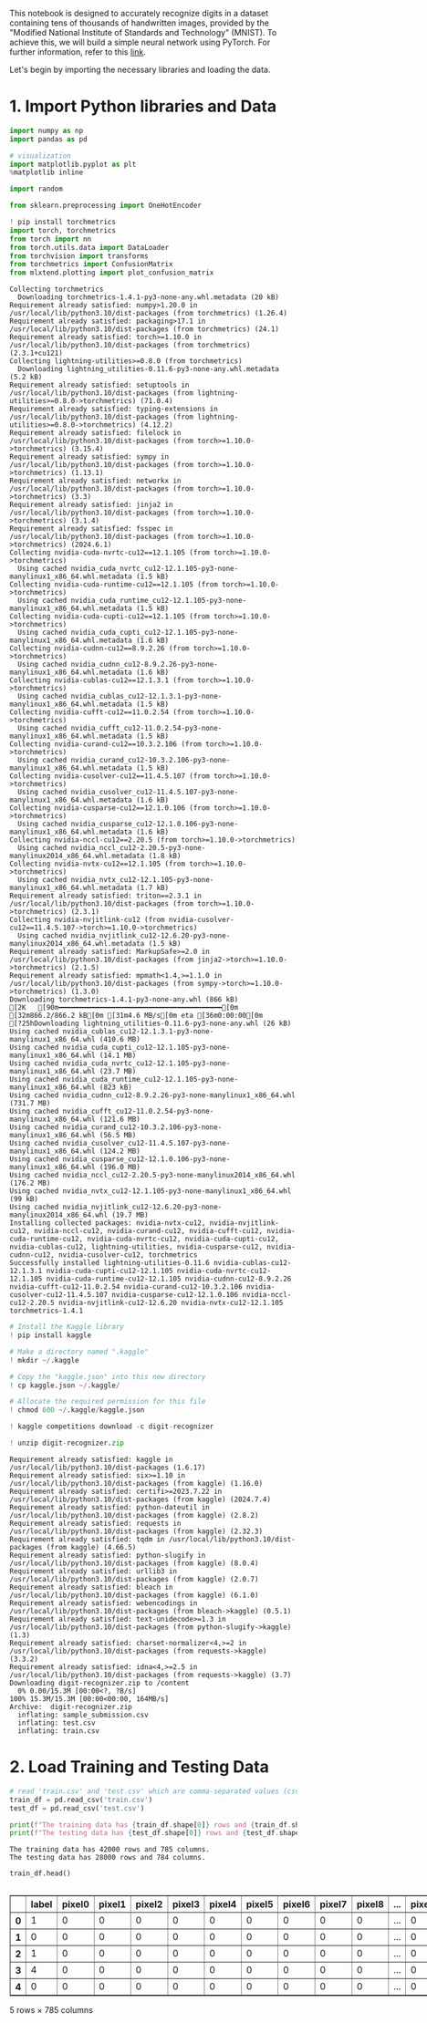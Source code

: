 This notebook is designed to accurately recognize digits in a dataset containing tens of thousands of handwritten images, provided by the "Modified National Institute of Standards and Technology" (MNIST). To achieve this, we will build a simple neural network using PyTorch. For further information, refer to this [link](https://www.kaggle.com/competitions/digit-recognizer/overview).

Let's begin by importing the necessary libraries and loading the data.

# 1. Import Python libraries and Data


```python
import numpy as np
import pandas as pd

# visualization
import matplotlib.pyplot as plt
%matplotlib inline

import random

from sklearn.preprocessing import OneHotEncoder

! pip install torchmetrics
import torch, torchmetrics
from torch import nn
from torch.utils.data import DataLoader
from torchvision import transforms
from torchmetrics import ConfusionMatrix
from mlxtend.plotting import plot_confusion_matrix
```

    Collecting torchmetrics
      Downloading torchmetrics-1.4.1-py3-none-any.whl.metadata (20 kB)
    Requirement already satisfied: numpy>1.20.0 in /usr/local/lib/python3.10/dist-packages (from torchmetrics) (1.26.4)
    Requirement already satisfied: packaging>17.1 in /usr/local/lib/python3.10/dist-packages (from torchmetrics) (24.1)
    Requirement already satisfied: torch>=1.10.0 in /usr/local/lib/python3.10/dist-packages (from torchmetrics) (2.3.1+cu121)
    Collecting lightning-utilities>=0.8.0 (from torchmetrics)
      Downloading lightning_utilities-0.11.6-py3-none-any.whl.metadata (5.2 kB)
    Requirement already satisfied: setuptools in /usr/local/lib/python3.10/dist-packages (from lightning-utilities>=0.8.0->torchmetrics) (71.0.4)
    Requirement already satisfied: typing-extensions in /usr/local/lib/python3.10/dist-packages (from lightning-utilities>=0.8.0->torchmetrics) (4.12.2)
    Requirement already satisfied: filelock in /usr/local/lib/python3.10/dist-packages (from torch>=1.10.0->torchmetrics) (3.15.4)
    Requirement already satisfied: sympy in /usr/local/lib/python3.10/dist-packages (from torch>=1.10.0->torchmetrics) (1.13.1)
    Requirement already satisfied: networkx in /usr/local/lib/python3.10/dist-packages (from torch>=1.10.0->torchmetrics) (3.3)
    Requirement already satisfied: jinja2 in /usr/local/lib/python3.10/dist-packages (from torch>=1.10.0->torchmetrics) (3.1.4)
    Requirement already satisfied: fsspec in /usr/local/lib/python3.10/dist-packages (from torch>=1.10.0->torchmetrics) (2024.6.1)
    Collecting nvidia-cuda-nvrtc-cu12==12.1.105 (from torch>=1.10.0->torchmetrics)
      Using cached nvidia_cuda_nvrtc_cu12-12.1.105-py3-none-manylinux1_x86_64.whl.metadata (1.5 kB)
    Collecting nvidia-cuda-runtime-cu12==12.1.105 (from torch>=1.10.0->torchmetrics)
      Using cached nvidia_cuda_runtime_cu12-12.1.105-py3-none-manylinux1_x86_64.whl.metadata (1.5 kB)
    Collecting nvidia-cuda-cupti-cu12==12.1.105 (from torch>=1.10.0->torchmetrics)
      Using cached nvidia_cuda_cupti_cu12-12.1.105-py3-none-manylinux1_x86_64.whl.metadata (1.6 kB)
    Collecting nvidia-cudnn-cu12==8.9.2.26 (from torch>=1.10.0->torchmetrics)
      Using cached nvidia_cudnn_cu12-8.9.2.26-py3-none-manylinux1_x86_64.whl.metadata (1.6 kB)
    Collecting nvidia-cublas-cu12==12.1.3.1 (from torch>=1.10.0->torchmetrics)
      Using cached nvidia_cublas_cu12-12.1.3.1-py3-none-manylinux1_x86_64.whl.metadata (1.5 kB)
    Collecting nvidia-cufft-cu12==11.0.2.54 (from torch>=1.10.0->torchmetrics)
      Using cached nvidia_cufft_cu12-11.0.2.54-py3-none-manylinux1_x86_64.whl.metadata (1.5 kB)
    Collecting nvidia-curand-cu12==10.3.2.106 (from torch>=1.10.0->torchmetrics)
      Using cached nvidia_curand_cu12-10.3.2.106-py3-none-manylinux1_x86_64.whl.metadata (1.5 kB)
    Collecting nvidia-cusolver-cu12==11.4.5.107 (from torch>=1.10.0->torchmetrics)
      Using cached nvidia_cusolver_cu12-11.4.5.107-py3-none-manylinux1_x86_64.whl.metadata (1.6 kB)
    Collecting nvidia-cusparse-cu12==12.1.0.106 (from torch>=1.10.0->torchmetrics)
      Using cached nvidia_cusparse_cu12-12.1.0.106-py3-none-manylinux1_x86_64.whl.metadata (1.6 kB)
    Collecting nvidia-nccl-cu12==2.20.5 (from torch>=1.10.0->torchmetrics)
      Using cached nvidia_nccl_cu12-2.20.5-py3-none-manylinux2014_x86_64.whl.metadata (1.8 kB)
    Collecting nvidia-nvtx-cu12==12.1.105 (from torch>=1.10.0->torchmetrics)
      Using cached nvidia_nvtx_cu12-12.1.105-py3-none-manylinux1_x86_64.whl.metadata (1.7 kB)
    Requirement already satisfied: triton==2.3.1 in /usr/local/lib/python3.10/dist-packages (from torch>=1.10.0->torchmetrics) (2.3.1)
    Collecting nvidia-nvjitlink-cu12 (from nvidia-cusolver-cu12==11.4.5.107->torch>=1.10.0->torchmetrics)
      Using cached nvidia_nvjitlink_cu12-12.6.20-py3-none-manylinux2014_x86_64.whl.metadata (1.5 kB)
    Requirement already satisfied: MarkupSafe>=2.0 in /usr/local/lib/python3.10/dist-packages (from jinja2->torch>=1.10.0->torchmetrics) (2.1.5)
    Requirement already satisfied: mpmath<1.4,>=1.1.0 in /usr/local/lib/python3.10/dist-packages (from sympy->torch>=1.10.0->torchmetrics) (1.3.0)
    Downloading torchmetrics-1.4.1-py3-none-any.whl (866 kB)
    [2K   [90m━━━━━━━━━━━━━━━━━━━━━━━━━━━━━━━━━━━━━━━━[0m [32m866.2/866.2 kB[0m [31m4.6 MB/s[0m eta [36m0:00:00[0m
    [?25hDownloading lightning_utilities-0.11.6-py3-none-any.whl (26 kB)
    Using cached nvidia_cublas_cu12-12.1.3.1-py3-none-manylinux1_x86_64.whl (410.6 MB)
    Using cached nvidia_cuda_cupti_cu12-12.1.105-py3-none-manylinux1_x86_64.whl (14.1 MB)
    Using cached nvidia_cuda_nvrtc_cu12-12.1.105-py3-none-manylinux1_x86_64.whl (23.7 MB)
    Using cached nvidia_cuda_runtime_cu12-12.1.105-py3-none-manylinux1_x86_64.whl (823 kB)
    Using cached nvidia_cudnn_cu12-8.9.2.26-py3-none-manylinux1_x86_64.whl (731.7 MB)
    Using cached nvidia_cufft_cu12-11.0.2.54-py3-none-manylinux1_x86_64.whl (121.6 MB)
    Using cached nvidia_curand_cu12-10.3.2.106-py3-none-manylinux1_x86_64.whl (56.5 MB)
    Using cached nvidia_cusolver_cu12-11.4.5.107-py3-none-manylinux1_x86_64.whl (124.2 MB)
    Using cached nvidia_cusparse_cu12-12.1.0.106-py3-none-manylinux1_x86_64.whl (196.0 MB)
    Using cached nvidia_nccl_cu12-2.20.5-py3-none-manylinux2014_x86_64.whl (176.2 MB)
    Using cached nvidia_nvtx_cu12-12.1.105-py3-none-manylinux1_x86_64.whl (99 kB)
    Using cached nvidia_nvjitlink_cu12-12.6.20-py3-none-manylinux2014_x86_64.whl (19.7 MB)
    Installing collected packages: nvidia-nvtx-cu12, nvidia-nvjitlink-cu12, nvidia-nccl-cu12, nvidia-curand-cu12, nvidia-cufft-cu12, nvidia-cuda-runtime-cu12, nvidia-cuda-nvrtc-cu12, nvidia-cuda-cupti-cu12, nvidia-cublas-cu12, lightning-utilities, nvidia-cusparse-cu12, nvidia-cudnn-cu12, nvidia-cusolver-cu12, torchmetrics
    Successfully installed lightning-utilities-0.11.6 nvidia-cublas-cu12-12.1.3.1 nvidia-cuda-cupti-cu12-12.1.105 nvidia-cuda-nvrtc-cu12-12.1.105 nvidia-cuda-runtime-cu12-12.1.105 nvidia-cudnn-cu12-8.9.2.26 nvidia-cufft-cu12-11.0.2.54 nvidia-curand-cu12-10.3.2.106 nvidia-cusolver-cu12-11.4.5.107 nvidia-cusparse-cu12-12.1.0.106 nvidia-nccl-cu12-2.20.5 nvidia-nvjitlink-cu12-12.6.20 nvidia-nvtx-cu12-12.1.105 torchmetrics-1.4.1
    


```python
# Install the Kaggle library
! pip install kaggle

# Make a directory named ".kaggle"
! mkdir ~/.kaggle

# Copy the "kaggle.json" into this new directory
! cp kaggle.json ~/.kaggle/

# Allocate the required permission for this file
! chmod 600 ~/.kaggle/kaggle.json

! kaggle competitions download -c digit-recognizer

! unzip digit-recognizer.zip
```

    Requirement already satisfied: kaggle in /usr/local/lib/python3.10/dist-packages (1.6.17)
    Requirement already satisfied: six>=1.10 in /usr/local/lib/python3.10/dist-packages (from kaggle) (1.16.0)
    Requirement already satisfied: certifi>=2023.7.22 in /usr/local/lib/python3.10/dist-packages (from kaggle) (2024.7.4)
    Requirement already satisfied: python-dateutil in /usr/local/lib/python3.10/dist-packages (from kaggle) (2.8.2)
    Requirement already satisfied: requests in /usr/local/lib/python3.10/dist-packages (from kaggle) (2.32.3)
    Requirement already satisfied: tqdm in /usr/local/lib/python3.10/dist-packages (from kaggle) (4.66.5)
    Requirement already satisfied: python-slugify in /usr/local/lib/python3.10/dist-packages (from kaggle) (8.0.4)
    Requirement already satisfied: urllib3 in /usr/local/lib/python3.10/dist-packages (from kaggle) (2.0.7)
    Requirement already satisfied: bleach in /usr/local/lib/python3.10/dist-packages (from kaggle) (6.1.0)
    Requirement already satisfied: webencodings in /usr/local/lib/python3.10/dist-packages (from bleach->kaggle) (0.5.1)
    Requirement already satisfied: text-unidecode>=1.3 in /usr/local/lib/python3.10/dist-packages (from python-slugify->kaggle) (1.3)
    Requirement already satisfied: charset-normalizer<4,>=2 in /usr/local/lib/python3.10/dist-packages (from requests->kaggle) (3.3.2)
    Requirement already satisfied: idna<4,>=2.5 in /usr/local/lib/python3.10/dist-packages (from requests->kaggle) (3.7)
    Downloading digit-recognizer.zip to /content
      0% 0.00/15.3M [00:00<?, ?B/s]
    100% 15.3M/15.3M [00:00<00:00, 164MB/s]
    Archive:  digit-recognizer.zip
      inflating: sample_submission.csv   
      inflating: test.csv                
      inflating: train.csv               
    

# 2. Load Training and Testing Data


```python
# read 'train.csv' and 'test.csv' which are comma-separated values (csv) file into DataFrame.
train_df = pd.read_csv('train.csv')
test_df = pd.read_csv('test.csv')

print(f"The training data has {train_df.shape[0]} rows and {train_df.shape[1]} columns.")
print(f"The testing data has {test_df.shape[0]} rows and {test_df.shape[1]} columns.")
```

    The training data has 42000 rows and 785 columns.
    The testing data has 28000 rows and 784 columns.
    


```python
train_df.head()
```





  <div id="df-31f331f3-dbdb-42ea-b672-eddeb8336390" class="colab-df-container">
    <div>
<style scoped>
    .dataframe tbody tr th:only-of-type {
        vertical-align: middle;
    }

    .dataframe tbody tr th {
        vertical-align: top;
    }

    .dataframe thead th {
        text-align: right;
    }
</style>
<table border="1" class="dataframe">
  <thead>
    <tr style="text-align: right;">
      <th></th>
      <th>label</th>
      <th>pixel0</th>
      <th>pixel1</th>
      <th>pixel2</th>
      <th>pixel3</th>
      <th>pixel4</th>
      <th>pixel5</th>
      <th>pixel6</th>
      <th>pixel7</th>
      <th>pixel8</th>
      <th>...</th>
      <th>pixel774</th>
      <th>pixel775</th>
      <th>pixel776</th>
      <th>pixel777</th>
      <th>pixel778</th>
      <th>pixel779</th>
      <th>pixel780</th>
      <th>pixel781</th>
      <th>pixel782</th>
      <th>pixel783</th>
    </tr>
  </thead>
  <tbody>
    <tr>
      <th>0</th>
      <td>1</td>
      <td>0</td>
      <td>0</td>
      <td>0</td>
      <td>0</td>
      <td>0</td>
      <td>0</td>
      <td>0</td>
      <td>0</td>
      <td>0</td>
      <td>...</td>
      <td>0</td>
      <td>0</td>
      <td>0</td>
      <td>0</td>
      <td>0</td>
      <td>0</td>
      <td>0</td>
      <td>0</td>
      <td>0</td>
      <td>0</td>
    </tr>
    <tr>
      <th>1</th>
      <td>0</td>
      <td>0</td>
      <td>0</td>
      <td>0</td>
      <td>0</td>
      <td>0</td>
      <td>0</td>
      <td>0</td>
      <td>0</td>
      <td>0</td>
      <td>...</td>
      <td>0</td>
      <td>0</td>
      <td>0</td>
      <td>0</td>
      <td>0</td>
      <td>0</td>
      <td>0</td>
      <td>0</td>
      <td>0</td>
      <td>0</td>
    </tr>
    <tr>
      <th>2</th>
      <td>1</td>
      <td>0</td>
      <td>0</td>
      <td>0</td>
      <td>0</td>
      <td>0</td>
      <td>0</td>
      <td>0</td>
      <td>0</td>
      <td>0</td>
      <td>...</td>
      <td>0</td>
      <td>0</td>
      <td>0</td>
      <td>0</td>
      <td>0</td>
      <td>0</td>
      <td>0</td>
      <td>0</td>
      <td>0</td>
      <td>0</td>
    </tr>
    <tr>
      <th>3</th>
      <td>4</td>
      <td>0</td>
      <td>0</td>
      <td>0</td>
      <td>0</td>
      <td>0</td>
      <td>0</td>
      <td>0</td>
      <td>0</td>
      <td>0</td>
      <td>...</td>
      <td>0</td>
      <td>0</td>
      <td>0</td>
      <td>0</td>
      <td>0</td>
      <td>0</td>
      <td>0</td>
      <td>0</td>
      <td>0</td>
      <td>0</td>
    </tr>
    <tr>
      <th>4</th>
      <td>0</td>
      <td>0</td>
      <td>0</td>
      <td>0</td>
      <td>0</td>
      <td>0</td>
      <td>0</td>
      <td>0</td>
      <td>0</td>
      <td>0</td>
      <td>...</td>
      <td>0</td>
      <td>0</td>
      <td>0</td>
      <td>0</td>
      <td>0</td>
      <td>0</td>
      <td>0</td>
      <td>0</td>
      <td>0</td>
      <td>0</td>
    </tr>
  </tbody>
</table>
<p>5 rows × 785 columns</p>
</div>
    <div class="colab-df-buttons">

  <div class="colab-df-container">
    <button class="colab-df-convert" onclick="convertToInteractive('df-31f331f3-dbdb-42ea-b672-eddeb8336390')"
            title="Convert this dataframe to an interactive table."
            style="display:none;">

  <svg xmlns="http://www.w3.org/2000/svg" height="24px" viewBox="0 -960 960 960">
    <path d="M120-120v-720h720v720H120Zm60-500h600v-160H180v160Zm220 220h160v-160H400v160Zm0 220h160v-160H400v160ZM180-400h160v-160H180v160Zm440 0h160v-160H620v160ZM180-180h160v-160H180v160Zm440 0h160v-160H620v160Z"/>
  </svg>
    </button>

  <style>
    .colab-df-container {
      display:flex;
      gap: 12px;
    }

    .colab-df-convert {
      background-color: #E8F0FE;
      border: none;
      border-radius: 50%;
      cursor: pointer;
      display: none;
      fill: #1967D2;
      height: 32px;
      padding: 0 0 0 0;
      width: 32px;
    }

    .colab-df-convert:hover {
      background-color: #E2EBFA;
      box-shadow: 0px 1px 2px rgba(60, 64, 67, 0.3), 0px 1px 3px 1px rgba(60, 64, 67, 0.15);
      fill: #174EA6;
    }

    .colab-df-buttons div {
      margin-bottom: 4px;
    }

    [theme=dark] .colab-df-convert {
      background-color: #3B4455;
      fill: #D2E3FC;
    }

    [theme=dark] .colab-df-convert:hover {
      background-color: #434B5C;
      box-shadow: 0px 1px 3px 1px rgba(0, 0, 0, 0.15);
      filter: drop-shadow(0px 1px 2px rgba(0, 0, 0, 0.3));
      fill: #FFFFFF;
    }
  </style>

    <script>
      const buttonEl =
        document.querySelector('#df-31f331f3-dbdb-42ea-b672-eddeb8336390 button.colab-df-convert');
      buttonEl.style.display =
        google.colab.kernel.accessAllowed ? 'block' : 'none';

      async function convertToInteractive(key) {
        const element = document.querySelector('#df-31f331f3-dbdb-42ea-b672-eddeb8336390');
        const dataTable =
          await google.colab.kernel.invokeFunction('convertToInteractive',
                                                    [key], {});
        if (!dataTable) return;

        const docLinkHtml = 'Like what you see? Visit the ' +
          '<a target="_blank" href=https://colab.research.google.com/notebooks/data_table.ipynb>data table notebook</a>'
          + ' to learn more about interactive tables.';
        element.innerHTML = '';
        dataTable['output_type'] = 'display_data';
        await google.colab.output.renderOutput(dataTable, element);
        const docLink = document.createElement('div');
        docLink.innerHTML = docLinkHtml;
        element.appendChild(docLink);
      }
    </script>
  </div>


<div id="df-07d14d0b-f1ad-4b2a-8951-7568f96a4e5b">
  <button class="colab-df-quickchart" onclick="quickchart('df-07d14d0b-f1ad-4b2a-8951-7568f96a4e5b')"
            title="Suggest charts"
            style="display:none;">

<svg xmlns="http://www.w3.org/2000/svg" height="24px"viewBox="0 0 24 24"
     width="24px">
    <g>
        <path d="M19 3H5c-1.1 0-2 .9-2 2v14c0 1.1.9 2 2 2h14c1.1 0 2-.9 2-2V5c0-1.1-.9-2-2-2zM9 17H7v-7h2v7zm4 0h-2V7h2v10zm4 0h-2v-4h2v4z"/>
    </g>
</svg>
  </button>

<style>
  .colab-df-quickchart {
      --bg-color: #E8F0FE;
      --fill-color: #1967D2;
      --hover-bg-color: #E2EBFA;
      --hover-fill-color: #174EA6;
      --disabled-fill-color: #AAA;
      --disabled-bg-color: #DDD;
  }

  [theme=dark] .colab-df-quickchart {
      --bg-color: #3B4455;
      --fill-color: #D2E3FC;
      --hover-bg-color: #434B5C;
      --hover-fill-color: #FFFFFF;
      --disabled-bg-color: #3B4455;
      --disabled-fill-color: #666;
  }

  .colab-df-quickchart {
    background-color: var(--bg-color);
    border: none;
    border-radius: 50%;
    cursor: pointer;
    display: none;
    fill: var(--fill-color);
    height: 32px;
    padding: 0;
    width: 32px;
  }

  .colab-df-quickchart:hover {
    background-color: var(--hover-bg-color);
    box-shadow: 0 1px 2px rgba(60, 64, 67, 0.3), 0 1px 3px 1px rgba(60, 64, 67, 0.15);
    fill: var(--button-hover-fill-color);
  }

  .colab-df-quickchart-complete:disabled,
  .colab-df-quickchart-complete:disabled:hover {
    background-color: var(--disabled-bg-color);
    fill: var(--disabled-fill-color);
    box-shadow: none;
  }

  .colab-df-spinner {
    border: 2px solid var(--fill-color);
    border-color: transparent;
    border-bottom-color: var(--fill-color);
    animation:
      spin 1s steps(1) infinite;
  }

  @keyframes spin {
    0% {
      border-color: transparent;
      border-bottom-color: var(--fill-color);
      border-left-color: var(--fill-color);
    }
    20% {
      border-color: transparent;
      border-left-color: var(--fill-color);
      border-top-color: var(--fill-color);
    }
    30% {
      border-color: transparent;
      border-left-color: var(--fill-color);
      border-top-color: var(--fill-color);
      border-right-color: var(--fill-color);
    }
    40% {
      border-color: transparent;
      border-right-color: var(--fill-color);
      border-top-color: var(--fill-color);
    }
    60% {
      border-color: transparent;
      border-right-color: var(--fill-color);
    }
    80% {
      border-color: transparent;
      border-right-color: var(--fill-color);
      border-bottom-color: var(--fill-color);
    }
    90% {
      border-color: transparent;
      border-bottom-color: var(--fill-color);
    }
  }
</style>

  <script>
    async function quickchart(key) {
      const quickchartButtonEl =
        document.querySelector('#' + key + ' button');
      quickchartButtonEl.disabled = true;  // To prevent multiple clicks.
      quickchartButtonEl.classList.add('colab-df-spinner');
      try {
        const charts = await google.colab.kernel.invokeFunction(
            'suggestCharts', [key], {});
      } catch (error) {
        console.error('Error during call to suggestCharts:', error);
      }
      quickchartButtonEl.classList.remove('colab-df-spinner');
      quickchartButtonEl.classList.add('colab-df-quickchart-complete');
    }
    (() => {
      let quickchartButtonEl =
        document.querySelector('#df-07d14d0b-f1ad-4b2a-8951-7568f96a4e5b button');
      quickchartButtonEl.style.display =
        google.colab.kernel.accessAllowed ? 'block' : 'none';
    })();
  </script>
</div>

    </div>
  </div>





```python
test_df.head()
```





  <div id="df-7b4f074f-7945-458c-82c5-c0d38220d441" class="colab-df-container">
    <div>
<style scoped>
    .dataframe tbody tr th:only-of-type {
        vertical-align: middle;
    }

    .dataframe tbody tr th {
        vertical-align: top;
    }

    .dataframe thead th {
        text-align: right;
    }
</style>
<table border="1" class="dataframe">
  <thead>
    <tr style="text-align: right;">
      <th></th>
      <th>pixel0</th>
      <th>pixel1</th>
      <th>pixel2</th>
      <th>pixel3</th>
      <th>pixel4</th>
      <th>pixel5</th>
      <th>pixel6</th>
      <th>pixel7</th>
      <th>pixel8</th>
      <th>pixel9</th>
      <th>...</th>
      <th>pixel774</th>
      <th>pixel775</th>
      <th>pixel776</th>
      <th>pixel777</th>
      <th>pixel778</th>
      <th>pixel779</th>
      <th>pixel780</th>
      <th>pixel781</th>
      <th>pixel782</th>
      <th>pixel783</th>
    </tr>
  </thead>
  <tbody>
    <tr>
      <th>0</th>
      <td>0</td>
      <td>0</td>
      <td>0</td>
      <td>0</td>
      <td>0</td>
      <td>0</td>
      <td>0</td>
      <td>0</td>
      <td>0</td>
      <td>0</td>
      <td>...</td>
      <td>0</td>
      <td>0</td>
      <td>0</td>
      <td>0</td>
      <td>0</td>
      <td>0</td>
      <td>0</td>
      <td>0</td>
      <td>0</td>
      <td>0</td>
    </tr>
    <tr>
      <th>1</th>
      <td>0</td>
      <td>0</td>
      <td>0</td>
      <td>0</td>
      <td>0</td>
      <td>0</td>
      <td>0</td>
      <td>0</td>
      <td>0</td>
      <td>0</td>
      <td>...</td>
      <td>0</td>
      <td>0</td>
      <td>0</td>
      <td>0</td>
      <td>0</td>
      <td>0</td>
      <td>0</td>
      <td>0</td>
      <td>0</td>
      <td>0</td>
    </tr>
    <tr>
      <th>2</th>
      <td>0</td>
      <td>0</td>
      <td>0</td>
      <td>0</td>
      <td>0</td>
      <td>0</td>
      <td>0</td>
      <td>0</td>
      <td>0</td>
      <td>0</td>
      <td>...</td>
      <td>0</td>
      <td>0</td>
      <td>0</td>
      <td>0</td>
      <td>0</td>
      <td>0</td>
      <td>0</td>
      <td>0</td>
      <td>0</td>
      <td>0</td>
    </tr>
    <tr>
      <th>3</th>
      <td>0</td>
      <td>0</td>
      <td>0</td>
      <td>0</td>
      <td>0</td>
      <td>0</td>
      <td>0</td>
      <td>0</td>
      <td>0</td>
      <td>0</td>
      <td>...</td>
      <td>0</td>
      <td>0</td>
      <td>0</td>
      <td>0</td>
      <td>0</td>
      <td>0</td>
      <td>0</td>
      <td>0</td>
      <td>0</td>
      <td>0</td>
    </tr>
    <tr>
      <th>4</th>
      <td>0</td>
      <td>0</td>
      <td>0</td>
      <td>0</td>
      <td>0</td>
      <td>0</td>
      <td>0</td>
      <td>0</td>
      <td>0</td>
      <td>0</td>
      <td>...</td>
      <td>0</td>
      <td>0</td>
      <td>0</td>
      <td>0</td>
      <td>0</td>
      <td>0</td>
      <td>0</td>
      <td>0</td>
      <td>0</td>
      <td>0</td>
    </tr>
  </tbody>
</table>
<p>5 rows × 784 columns</p>
</div>
    <div class="colab-df-buttons">

  <div class="colab-df-container">
    <button class="colab-df-convert" onclick="convertToInteractive('df-7b4f074f-7945-458c-82c5-c0d38220d441')"
            title="Convert this dataframe to an interactive table."
            style="display:none;">

  <svg xmlns="http://www.w3.org/2000/svg" height="24px" viewBox="0 -960 960 960">
    <path d="M120-120v-720h720v720H120Zm60-500h600v-160H180v160Zm220 220h160v-160H400v160Zm0 220h160v-160H400v160ZM180-400h160v-160H180v160Zm440 0h160v-160H620v160ZM180-180h160v-160H180v160Zm440 0h160v-160H620v160Z"/>
  </svg>
    </button>

  <style>
    .colab-df-container {
      display:flex;
      gap: 12px;
    }

    .colab-df-convert {
      background-color: #E8F0FE;
      border: none;
      border-radius: 50%;
      cursor: pointer;
      display: none;
      fill: #1967D2;
      height: 32px;
      padding: 0 0 0 0;
      width: 32px;
    }

    .colab-df-convert:hover {
      background-color: #E2EBFA;
      box-shadow: 0px 1px 2px rgba(60, 64, 67, 0.3), 0px 1px 3px 1px rgba(60, 64, 67, 0.15);
      fill: #174EA6;
    }

    .colab-df-buttons div {
      margin-bottom: 4px;
    }

    [theme=dark] .colab-df-convert {
      background-color: #3B4455;
      fill: #D2E3FC;
    }

    [theme=dark] .colab-df-convert:hover {
      background-color: #434B5C;
      box-shadow: 0px 1px 3px 1px rgba(0, 0, 0, 0.15);
      filter: drop-shadow(0px 1px 2px rgba(0, 0, 0, 0.3));
      fill: #FFFFFF;
    }
  </style>

    <script>
      const buttonEl =
        document.querySelector('#df-7b4f074f-7945-458c-82c5-c0d38220d441 button.colab-df-convert');
      buttonEl.style.display =
        google.colab.kernel.accessAllowed ? 'block' : 'none';

      async function convertToInteractive(key) {
        const element = document.querySelector('#df-7b4f074f-7945-458c-82c5-c0d38220d441');
        const dataTable =
          await google.colab.kernel.invokeFunction('convertToInteractive',
                                                    [key], {});
        if (!dataTable) return;

        const docLinkHtml = 'Like what you see? Visit the ' +
          '<a target="_blank" href=https://colab.research.google.com/notebooks/data_table.ipynb>data table notebook</a>'
          + ' to learn more about interactive tables.';
        element.innerHTML = '';
        dataTable['output_type'] = 'display_data';
        await google.colab.output.renderOutput(dataTable, element);
        const docLink = document.createElement('div');
        docLink.innerHTML = docLinkHtml;
        element.appendChild(docLink);
      }
    </script>
  </div>


<div id="df-938a824f-dc9a-4acd-b83a-fea8a10842f8">
  <button class="colab-df-quickchart" onclick="quickchart('df-938a824f-dc9a-4acd-b83a-fea8a10842f8')"
            title="Suggest charts"
            style="display:none;">

<svg xmlns="http://www.w3.org/2000/svg" height="24px"viewBox="0 0 24 24"
     width="24px">
    <g>
        <path d="M19 3H5c-1.1 0-2 .9-2 2v14c0 1.1.9 2 2 2h14c1.1 0 2-.9 2-2V5c0-1.1-.9-2-2-2zM9 17H7v-7h2v7zm4 0h-2V7h2v10zm4 0h-2v-4h2v4z"/>
    </g>
</svg>
  </button>

<style>
  .colab-df-quickchart {
      --bg-color: #E8F0FE;
      --fill-color: #1967D2;
      --hover-bg-color: #E2EBFA;
      --hover-fill-color: #174EA6;
      --disabled-fill-color: #AAA;
      --disabled-bg-color: #DDD;
  }

  [theme=dark] .colab-df-quickchart {
      --bg-color: #3B4455;
      --fill-color: #D2E3FC;
      --hover-bg-color: #434B5C;
      --hover-fill-color: #FFFFFF;
      --disabled-bg-color: #3B4455;
      --disabled-fill-color: #666;
  }

  .colab-df-quickchart {
    background-color: var(--bg-color);
    border: none;
    border-radius: 50%;
    cursor: pointer;
    display: none;
    fill: var(--fill-color);
    height: 32px;
    padding: 0;
    width: 32px;
  }

  .colab-df-quickchart:hover {
    background-color: var(--hover-bg-color);
    box-shadow: 0 1px 2px rgba(60, 64, 67, 0.3), 0 1px 3px 1px rgba(60, 64, 67, 0.15);
    fill: var(--button-hover-fill-color);
  }

  .colab-df-quickchart-complete:disabled,
  .colab-df-quickchart-complete:disabled:hover {
    background-color: var(--disabled-bg-color);
    fill: var(--disabled-fill-color);
    box-shadow: none;
  }

  .colab-df-spinner {
    border: 2px solid var(--fill-color);
    border-color: transparent;
    border-bottom-color: var(--fill-color);
    animation:
      spin 1s steps(1) infinite;
  }

  @keyframes spin {
    0% {
      border-color: transparent;
      border-bottom-color: var(--fill-color);
      border-left-color: var(--fill-color);
    }
    20% {
      border-color: transparent;
      border-left-color: var(--fill-color);
      border-top-color: var(--fill-color);
    }
    30% {
      border-color: transparent;
      border-left-color: var(--fill-color);
      border-top-color: var(--fill-color);
      border-right-color: var(--fill-color);
    }
    40% {
      border-color: transparent;
      border-right-color: var(--fill-color);
      border-top-color: var(--fill-color);
    }
    60% {
      border-color: transparent;
      border-right-color: var(--fill-color);
    }
    80% {
      border-color: transparent;
      border-right-color: var(--fill-color);
      border-bottom-color: var(--fill-color);
    }
    90% {
      border-color: transparent;
      border-bottom-color: var(--fill-color);
    }
  }
</style>

  <script>
    async function quickchart(key) {
      const quickchartButtonEl =
        document.querySelector('#' + key + ' button');
      quickchartButtonEl.disabled = true;  // To prevent multiple clicks.
      quickchartButtonEl.classList.add('colab-df-spinner');
      try {
        const charts = await google.colab.kernel.invokeFunction(
            'suggestCharts', [key], {});
      } catch (error) {
        console.error('Error during call to suggestCharts:', error);
      }
      quickchartButtonEl.classList.remove('colab-df-spinner');
      quickchartButtonEl.classList.add('colab-df-quickchart-complete');
    }
    (() => {
      let quickchartButtonEl =
        document.querySelector('#df-938a824f-dc9a-4acd-b83a-fea8a10842f8 button');
      quickchartButtonEl.style.display =
        google.colab.kernel.accessAllowed ? 'block' : 'none';
    })();
  </script>
</div>

    </div>
  </div>





```python
train_df.describe()
```





  <div id="df-dd40afa3-2ee1-4e9d-b1ad-4cddb0c3a4ad" class="colab-df-container">
    <div>
<style scoped>
    .dataframe tbody tr th:only-of-type {
        vertical-align: middle;
    }

    .dataframe tbody tr th {
        vertical-align: top;
    }

    .dataframe thead th {
        text-align: right;
    }
</style>
<table border="1" class="dataframe">
  <thead>
    <tr style="text-align: right;">
      <th></th>
      <th>label</th>
      <th>pixel0</th>
      <th>pixel1</th>
      <th>pixel2</th>
      <th>pixel3</th>
      <th>pixel4</th>
      <th>pixel5</th>
      <th>pixel6</th>
      <th>pixel7</th>
      <th>pixel8</th>
      <th>...</th>
      <th>pixel774</th>
      <th>pixel775</th>
      <th>pixel776</th>
      <th>pixel777</th>
      <th>pixel778</th>
      <th>pixel779</th>
      <th>pixel780</th>
      <th>pixel781</th>
      <th>pixel782</th>
      <th>pixel783</th>
    </tr>
  </thead>
  <tbody>
    <tr>
      <th>count</th>
      <td>42000.000000</td>
      <td>42000.0</td>
      <td>42000.0</td>
      <td>42000.0</td>
      <td>42000.0</td>
      <td>42000.0</td>
      <td>42000.0</td>
      <td>42000.0</td>
      <td>42000.0</td>
      <td>42000.0</td>
      <td>...</td>
      <td>42000.000000</td>
      <td>42000.000000</td>
      <td>42000.000000</td>
      <td>42000.00000</td>
      <td>42000.000000</td>
      <td>42000.000000</td>
      <td>42000.0</td>
      <td>42000.0</td>
      <td>42000.0</td>
      <td>42000.0</td>
    </tr>
    <tr>
      <th>mean</th>
      <td>4.456643</td>
      <td>0.0</td>
      <td>0.0</td>
      <td>0.0</td>
      <td>0.0</td>
      <td>0.0</td>
      <td>0.0</td>
      <td>0.0</td>
      <td>0.0</td>
      <td>0.0</td>
      <td>...</td>
      <td>0.219286</td>
      <td>0.117095</td>
      <td>0.059024</td>
      <td>0.02019</td>
      <td>0.017238</td>
      <td>0.002857</td>
      <td>0.0</td>
      <td>0.0</td>
      <td>0.0</td>
      <td>0.0</td>
    </tr>
    <tr>
      <th>std</th>
      <td>2.887730</td>
      <td>0.0</td>
      <td>0.0</td>
      <td>0.0</td>
      <td>0.0</td>
      <td>0.0</td>
      <td>0.0</td>
      <td>0.0</td>
      <td>0.0</td>
      <td>0.0</td>
      <td>...</td>
      <td>6.312890</td>
      <td>4.633819</td>
      <td>3.274488</td>
      <td>1.75987</td>
      <td>1.894498</td>
      <td>0.414264</td>
      <td>0.0</td>
      <td>0.0</td>
      <td>0.0</td>
      <td>0.0</td>
    </tr>
    <tr>
      <th>min</th>
      <td>0.000000</td>
      <td>0.0</td>
      <td>0.0</td>
      <td>0.0</td>
      <td>0.0</td>
      <td>0.0</td>
      <td>0.0</td>
      <td>0.0</td>
      <td>0.0</td>
      <td>0.0</td>
      <td>...</td>
      <td>0.000000</td>
      <td>0.000000</td>
      <td>0.000000</td>
      <td>0.00000</td>
      <td>0.000000</td>
      <td>0.000000</td>
      <td>0.0</td>
      <td>0.0</td>
      <td>0.0</td>
      <td>0.0</td>
    </tr>
    <tr>
      <th>25%</th>
      <td>2.000000</td>
      <td>0.0</td>
      <td>0.0</td>
      <td>0.0</td>
      <td>0.0</td>
      <td>0.0</td>
      <td>0.0</td>
      <td>0.0</td>
      <td>0.0</td>
      <td>0.0</td>
      <td>...</td>
      <td>0.000000</td>
      <td>0.000000</td>
      <td>0.000000</td>
      <td>0.00000</td>
      <td>0.000000</td>
      <td>0.000000</td>
      <td>0.0</td>
      <td>0.0</td>
      <td>0.0</td>
      <td>0.0</td>
    </tr>
    <tr>
      <th>50%</th>
      <td>4.000000</td>
      <td>0.0</td>
      <td>0.0</td>
      <td>0.0</td>
      <td>0.0</td>
      <td>0.0</td>
      <td>0.0</td>
      <td>0.0</td>
      <td>0.0</td>
      <td>0.0</td>
      <td>...</td>
      <td>0.000000</td>
      <td>0.000000</td>
      <td>0.000000</td>
      <td>0.00000</td>
      <td>0.000000</td>
      <td>0.000000</td>
      <td>0.0</td>
      <td>0.0</td>
      <td>0.0</td>
      <td>0.0</td>
    </tr>
    <tr>
      <th>75%</th>
      <td>7.000000</td>
      <td>0.0</td>
      <td>0.0</td>
      <td>0.0</td>
      <td>0.0</td>
      <td>0.0</td>
      <td>0.0</td>
      <td>0.0</td>
      <td>0.0</td>
      <td>0.0</td>
      <td>...</td>
      <td>0.000000</td>
      <td>0.000000</td>
      <td>0.000000</td>
      <td>0.00000</td>
      <td>0.000000</td>
      <td>0.000000</td>
      <td>0.0</td>
      <td>0.0</td>
      <td>0.0</td>
      <td>0.0</td>
    </tr>
    <tr>
      <th>max</th>
      <td>9.000000</td>
      <td>0.0</td>
      <td>0.0</td>
      <td>0.0</td>
      <td>0.0</td>
      <td>0.0</td>
      <td>0.0</td>
      <td>0.0</td>
      <td>0.0</td>
      <td>0.0</td>
      <td>...</td>
      <td>254.000000</td>
      <td>254.000000</td>
      <td>253.000000</td>
      <td>253.00000</td>
      <td>254.000000</td>
      <td>62.000000</td>
      <td>0.0</td>
      <td>0.0</td>
      <td>0.0</td>
      <td>0.0</td>
    </tr>
  </tbody>
</table>
<p>8 rows × 785 columns</p>
</div>
    <div class="colab-df-buttons">

  <div class="colab-df-container">
    <button class="colab-df-convert" onclick="convertToInteractive('df-dd40afa3-2ee1-4e9d-b1ad-4cddb0c3a4ad')"
            title="Convert this dataframe to an interactive table."
            style="display:none;">

  <svg xmlns="http://www.w3.org/2000/svg" height="24px" viewBox="0 -960 960 960">
    <path d="M120-120v-720h720v720H120Zm60-500h600v-160H180v160Zm220 220h160v-160H400v160Zm0 220h160v-160H400v160ZM180-400h160v-160H180v160Zm440 0h160v-160H620v160ZM180-180h160v-160H180v160Zm440 0h160v-160H620v160Z"/>
  </svg>
    </button>

  <style>
    .colab-df-container {
      display:flex;
      gap: 12px;
    }

    .colab-df-convert {
      background-color: #E8F0FE;
      border: none;
      border-radius: 50%;
      cursor: pointer;
      display: none;
      fill: #1967D2;
      height: 32px;
      padding: 0 0 0 0;
      width: 32px;
    }

    .colab-df-convert:hover {
      background-color: #E2EBFA;
      box-shadow: 0px 1px 2px rgba(60, 64, 67, 0.3), 0px 1px 3px 1px rgba(60, 64, 67, 0.15);
      fill: #174EA6;
    }

    .colab-df-buttons div {
      margin-bottom: 4px;
    }

    [theme=dark] .colab-df-convert {
      background-color: #3B4455;
      fill: #D2E3FC;
    }

    [theme=dark] .colab-df-convert:hover {
      background-color: #434B5C;
      box-shadow: 0px 1px 3px 1px rgba(0, 0, 0, 0.15);
      filter: drop-shadow(0px 1px 2px rgba(0, 0, 0, 0.3));
      fill: #FFFFFF;
    }
  </style>

    <script>
      const buttonEl =
        document.querySelector('#df-dd40afa3-2ee1-4e9d-b1ad-4cddb0c3a4ad button.colab-df-convert');
      buttonEl.style.display =
        google.colab.kernel.accessAllowed ? 'block' : 'none';

      async function convertToInteractive(key) {
        const element = document.querySelector('#df-dd40afa3-2ee1-4e9d-b1ad-4cddb0c3a4ad');
        const dataTable =
          await google.colab.kernel.invokeFunction('convertToInteractive',
                                                    [key], {});
        if (!dataTable) return;

        const docLinkHtml = 'Like what you see? Visit the ' +
          '<a target="_blank" href=https://colab.research.google.com/notebooks/data_table.ipynb>data table notebook</a>'
          + ' to learn more about interactive tables.';
        element.innerHTML = '';
        dataTable['output_type'] = 'display_data';
        await google.colab.output.renderOutput(dataTable, element);
        const docLink = document.createElement('div');
        docLink.innerHTML = docLinkHtml;
        element.appendChild(docLink);
      }
    </script>
  </div>


<div id="df-6a966a34-2ae5-497c-aec9-ba728cf81973">
  <button class="colab-df-quickchart" onclick="quickchart('df-6a966a34-2ae5-497c-aec9-ba728cf81973')"
            title="Suggest charts"
            style="display:none;">

<svg xmlns="http://www.w3.org/2000/svg" height="24px"viewBox="0 0 24 24"
     width="24px">
    <g>
        <path d="M19 3H5c-1.1 0-2 .9-2 2v14c0 1.1.9 2 2 2h14c1.1 0 2-.9 2-2V5c0-1.1-.9-2-2-2zM9 17H7v-7h2v7zm4 0h-2V7h2v10zm4 0h-2v-4h2v4z"/>
    </g>
</svg>
  </button>

<style>
  .colab-df-quickchart {
      --bg-color: #E8F0FE;
      --fill-color: #1967D2;
      --hover-bg-color: #E2EBFA;
      --hover-fill-color: #174EA6;
      --disabled-fill-color: #AAA;
      --disabled-bg-color: #DDD;
  }

  [theme=dark] .colab-df-quickchart {
      --bg-color: #3B4455;
      --fill-color: #D2E3FC;
      --hover-bg-color: #434B5C;
      --hover-fill-color: #FFFFFF;
      --disabled-bg-color: #3B4455;
      --disabled-fill-color: #666;
  }

  .colab-df-quickchart {
    background-color: var(--bg-color);
    border: none;
    border-radius: 50%;
    cursor: pointer;
    display: none;
    fill: var(--fill-color);
    height: 32px;
    padding: 0;
    width: 32px;
  }

  .colab-df-quickchart:hover {
    background-color: var(--hover-bg-color);
    box-shadow: 0 1px 2px rgba(60, 64, 67, 0.3), 0 1px 3px 1px rgba(60, 64, 67, 0.15);
    fill: var(--button-hover-fill-color);
  }

  .colab-df-quickchart-complete:disabled,
  .colab-df-quickchart-complete:disabled:hover {
    background-color: var(--disabled-bg-color);
    fill: var(--disabled-fill-color);
    box-shadow: none;
  }

  .colab-df-spinner {
    border: 2px solid var(--fill-color);
    border-color: transparent;
    border-bottom-color: var(--fill-color);
    animation:
      spin 1s steps(1) infinite;
  }

  @keyframes spin {
    0% {
      border-color: transparent;
      border-bottom-color: var(--fill-color);
      border-left-color: var(--fill-color);
    }
    20% {
      border-color: transparent;
      border-left-color: var(--fill-color);
      border-top-color: var(--fill-color);
    }
    30% {
      border-color: transparent;
      border-left-color: var(--fill-color);
      border-top-color: var(--fill-color);
      border-right-color: var(--fill-color);
    }
    40% {
      border-color: transparent;
      border-right-color: var(--fill-color);
      border-top-color: var(--fill-color);
    }
    60% {
      border-color: transparent;
      border-right-color: var(--fill-color);
    }
    80% {
      border-color: transparent;
      border-right-color: var(--fill-color);
      border-bottom-color: var(--fill-color);
    }
    90% {
      border-color: transparent;
      border-bottom-color: var(--fill-color);
    }
  }
</style>

  <script>
    async function quickchart(key) {
      const quickchartButtonEl =
        document.querySelector('#' + key + ' button');
      quickchartButtonEl.disabled = true;  // To prevent multiple clicks.
      quickchartButtonEl.classList.add('colab-df-spinner');
      try {
        const charts = await google.colab.kernel.invokeFunction(
            'suggestCharts', [key], {});
      } catch (error) {
        console.error('Error during call to suggestCharts:', error);
      }
      quickchartButtonEl.classList.remove('colab-df-spinner');
      quickchartButtonEl.classList.add('colab-df-quickchart-complete');
    }
    (() => {
      let quickchartButtonEl =
        document.querySelector('#df-6a966a34-2ae5-497c-aec9-ba728cf81973 button');
      quickchartButtonEl.style.display =
        google.colab.kernel.accessAllowed ? 'block' : 'none';
    })();
  </script>
</div>

    </div>
  </div>




The training and test datasets contain 42,000 and 28,000 grayscale images of hand-drawn digits from 0 to 9, respectively.

The training dataset includes 785 columns, one more than the test dataset. The first column, labeled `label`, indicates the digit written by the user.

Each image consists of 784 pixels (28 pixels in height and 28 pixels in width), corresponding to the remaining columns. Pixel values range from 0 to 255, representing the brightness of each pixel, with higher values indicating darker pixels.

Let's examine the number of images in each digit class.


```python
train_df['label'].value_counts(normalize=True)
```




<div>
<style scoped>
    .dataframe tbody tr th:only-of-type {
        vertical-align: middle;
    }

    .dataframe tbody tr th {
        vertical-align: top;
    }

    .dataframe thead th {
        text-align: right;
    }
</style>
<table border="1" class="dataframe">
  <thead>
    <tr style="text-align: right;">
      <th></th>
      <th>proportion</th>
    </tr>
    <tr>
      <th>label</th>
      <th></th>
    </tr>
  </thead>
  <tbody>
    <tr>
      <th>1</th>
      <td>0.111524</td>
    </tr>
    <tr>
      <th>7</th>
      <td>0.104786</td>
    </tr>
    <tr>
      <th>3</th>
      <td>0.103595</td>
    </tr>
    <tr>
      <th>9</th>
      <td>0.099714</td>
    </tr>
    <tr>
      <th>2</th>
      <td>0.099452</td>
    </tr>
    <tr>
      <th>6</th>
      <td>0.098500</td>
    </tr>
    <tr>
      <th>0</th>
      <td>0.098381</td>
    </tr>
    <tr>
      <th>4</th>
      <td>0.096952</td>
    </tr>
    <tr>
      <th>8</th>
      <td>0.096738</td>
    </tr>
    <tr>
      <th>5</th>
      <td>0.090357</td>
    </tr>
  </tbody>
</table>
</div><br><label><b>dtype:</b> float64</label>



The images appear to be fairly evenly distributed across the digit classes. Given that there are 10 different digit classes (0 through 9), this is a multi-class classification problem.

# 3. Transform Data and Prepare DataLoader

Before using the data in PyTorch, we need to convert it into tensors. A tensor is a mathematical object that generalizes the concepts of scalars, vectors, and matrices to higher dimensions. In machine learning and deep learning, tensors represent data in a structured format that can be efficiently processed by algorithms, particularly neural networks.


After converting the data into tensors, we'll use `torch.utils.data.DataLoader`, which combines a dataset with a sampler and provides an iterable for easy access to the dataset.




```python
# convert dataframe to numpy array
train_arr = train_df.to_numpy()

# separate 'train_arr' into X (pixels) and y (label)
X = train_arr[:, 1:].reshape((train_df.shape[0], 28, 28, 1)).astype(np.uint8) # NCHW (Number of Images, Color Channels, Height, Width)
y = train_arr[:, 0]

# one-hot encode y
enc = OneHotEncoder()
y = enc.fit_transform(y.reshape(-1, 1)).toarray()
```

Using [`ToTensor()`](https://pytorch.org/vision/stable/generated/torchvision.transforms.ToTensor.html#torchvision.transforms.ToTensor), a PIL Image or a `numpy.ndarray` with dimensions (H x W x C) in the range [0, 255] is transformed into a `torch.FloatTensor` with shape (C x H x W) and values scaled to the range [0.0, 1.0]. This applies when the PIL Image is in one of the supported modes (such as L, LA, P, I, F, RGB, YCbCr, RGBA, CMYK, 1) or if the `numpy.ndarray` has a data type of `np.uint8`. To prepare our data accordingly, we converted `train_df` into a Numpy array with the shape (42000, 28, 28, 1) and a data type of `np.uint8`.


```python
# create 'data_transform' that converts X into tensors
data_transform = transforms.ToTensor()
```

Now, we'll plot 12 randomly selected images of handwritten digits after they've been transformed into tensors.


```python
torch.manual_seed(42)

# set figure size
fig = plt.figure(figsize=(12, 7))

# we want to plot 12 plots
rows, cols = 4, 3

for i in range(1, rows*cols+1):
  # choose a random index
  random_idx = torch.randint(0, len(X), size=[1]).item()

  # convert the chosen image into a tensor
  img = data_transform(X[random_idx])

  # store the image's label
  label = y[random_idx]

  # plot the image
  fig.add_subplot(rows, cols, i)
  plt.imshow(img.squeeze(), cmap='gray')
  plt.title(np.where(label == 1)[0][0])
  plt.axis(False);
```


    
![png](output_17_0.png)
    


Now, we're ready to set up the DataLoader, which allows us to break down a large dataset into a Python iterable of smaller mini-batches.


```python
# one-hot encode the label
label_oh = pd.get_dummies(train_df['label'], prefix='label', dtype=int)

# drop the label
train_df.drop(['label'], axis=1, inplace=True)

# concatenate the one-hot encoded label and the features
train_df = pd.concat([label_oh, train_df], axis=1)
```


```python
# for training: first 28000 images from the training data
class DigitRecognizerTrainDataset(torch.utils.data.Dataset):
    def __init__(self):
      self.dataset = train_df[:28000].to_numpy()

    def __getitem__(self, idx):
        sample = self.dataset[idx]
        features, label = sample[10:], sample[:10]
        features = features.reshape((28, 28, 1)).astype(np.uint8)

        transform = transforms.ToTensor()
        return transform(features), torch.tensor(label)

    def __len__(self):
        return len(self.dataset)

# for testing: the remaining images
class DigitRecognizerTestDataset(torch.utils.data.Dataset):
    def __init__(self):
      self.dataset = train_df[28000:].to_numpy()

    def __getitem__(self, idx):
        sample = self.dataset[idx]
        features, label = sample[10:], sample[:10]
        features = features.reshape((28, 28, 1)).astype(np.uint8)

        transform = transforms.ToTensor()
        return transform(features), torch.tensor(label)

    def __len__(self):
        return len(self.dataset)
```


```python
train_set = DigitRecognizerTrainDataset()
test_set = DigitRecognizerTestDataset()
```


```python
# set up batch size
batch_size = 32

# turn datasets into batches
train_dataloader = DataLoader(train_set,
                              batch_size=batch_size,
                              shuffle=True)

test_dataloader = DataLoader(test_set,
                             batch_size=batch_size,
                             shuffle=False)

print(f"There are {len(train_dataloader)} batches of size {batch_size} in train dataloader.")
print(f"There are {len(test_dataloader)} batches of size {batch_size} in test dataloader.")
```

    There are 875 batches of size 32 in train dataloader.
    There are 438 batches of size 32 in test dataloader.
    


```python
train_features_batch, train_labels_batch = next(iter(train_dataloader))
train_features_batch.shape, train_labels_batch.shape
```




    (torch.Size([32, 1, 28, 28]), torch.Size([32, 10]))



# 4. Modeling

With the training and test data loaders prepared, we can now begin building the model by subclassing `nn.Module`, the base class for all neural network modules.


```python
class DigitRecognizerModel(nn.Module):
  def __init__(self, input_shape:int, hidden_units:int, output_shape:int):
    super().__init__()
    self.layer_stack = nn.Sequential(
        # compresses the dimensions of a tensor into a single vector.
        # [C, H, W] -> [C, H*W]
        nn.Flatten(),
        nn.Linear(in_features=input_shape, out_features=hidden_units),
        nn.ReLU(),
        nn.Linear(in_features=hidden_units, out_features=output_shape),
        nn.Softmax(dim=1)
    )
  def forward(self, x):
    return self.layer_stack(x)
```

Let's instantiate a model using `DigitRecognizerModel`, but first, we need to set the following parameters.

- `input_shape` represents the number of features provided to the model. For this example, we'll set `input_shape` to 784, which corresponds to 28 pixels in height by 28 pixels in width.

- `hidden_units` specifies the number of neurons in the hidden layer(s). It typically ranges between 10 and 512. You can experiment with different values within this range to find the optimal performance on the test data. In this case, we'll set it to 100.

- `output_shape` is set to 10 since we are classifying 10 digits (from 0 to 9).

We can add more hidden layers to create more complex models, and the number of `hidden_units` can vary for each hidden layer.

Let's go ahead and create an instance of `DigitRecognizerModel`.


```python
torch.manual_seed(42)

model = DigitRecognizerModel(input_shape=28*28,
                             hidden_units=100,
                             output_shape=y.shape[1])
model.to('cpu')
```




    DigitRecognizerModel(
      (layer_stack): Sequential(
        (0): Flatten(start_dim=1, end_dim=-1)
        (1): Linear(in_features=784, out_features=100, bias=True)
        (2): ReLU()
        (3): Linear(in_features=100, out_features=10, bias=True)
        (4): Softmax(dim=1)
      )
    )



Before training the model, we need to configure the appropriate loss function, optimization method, and evaluation metrics for our multi-class classification problem.

For evaluation, we use `torchmetrics.Accuracy`, which calculates the fraction of correct predictions made by the model. If the predictions are in floating-point format, `torch.argmax` is applied along the label classes to convert probabilities or logits into integer tensor values.

For the loss function, we'll use cross-entropy loss, and the Stochastic Gradient Descent (SGD) algorithm will be employed as the optimizer.


```python
# set up accuracy function, loss function and optimizer
acc_fn = torchmetrics.Accuracy(task='multiclass', num_classes=10)
loss_fn = nn.CrossEntropyLoss()
optimizer = torch.optim.SGD(params=model.parameters(), lr=0.1)
```

We’re now set to begin training the model!


```python
# set the seed
torch.manual_seed(42)

# set the number of epochs
epochs = 100

train_loss_list = []
test_loss_list = []
test_acc_list = []

# create training and testing loop
for epoch in range(epochs):

  # training
  train_loss = 0
  for batch, (X, y) in enumerate(train_dataloader):
    model.train()
    # forward pass
    y_pred = model(X)
    # compute loss (per batch)
    loss = loss_fn(y_pred, y.type(torch.FloatTensor))
    train_loss += loss
    # optimizer zero grad
    optimizer.zero_grad()
    # loss backward
    loss.backward()
    # optimizer step
    optimizer.step()

  train_loss /= len(train_dataloader)
  train_loss_list.append(train_loss.item())

  # testing
  test_loss, test_acc = 0, 0
  model.eval()
  with torch.inference_mode():
    for X, y in test_dataloader:
      # forward pass
      test_pred = model(X)
      # compute loss
      test_loss += loss_fn(test_pred, y.type(torch.FloatTensor))
      # compute accuracy
      test_acc += acc_fn(test_pred, torch.tensor(np.where(y == 1)[1]))

    test_loss /= len(test_dataloader)
    test_acc /= len(test_dataloader)
    test_loss_list.append(test_loss.item())
    test_acc_list.append(test_acc.item())

  if (epoch % 10) == 0:
    print(f"Epoch: {epoch}\n------")
    print(f"Train loss: {train_loss:.4f} | Test loss: {test_loss:.4f}, Test acc: {100*test_acc:.2f}%\n")
```

    Epoch: 0
    ------
    Train loss: 1.9075 | Test loss: 1.6826, Test acc: 81.91%
    
    Epoch: 10
    ------
    Train loss: 1.5308 | Test loss: 1.5373, Test acc: 93.19%
    
    Epoch: 20
    ------
    Train loss: 1.5087 | Test loss: 1.5200, Test acc: 94.68%
    
    Epoch: 30
    ------
    Train loss: 1.4967 | Test loss: 1.5117, Test acc: 95.28%
    
    Epoch: 40
    ------
    Train loss: 1.4900 | Test loss: 1.5076, Test acc: 95.63%
    
    Epoch: 50
    ------
    Train loss: 1.4855 | Test loss: 1.5059, Test acc: 95.74%
    
    Epoch: 60
    ------
    Train loss: 1.4823 | Test loss: 1.5036, Test acc: 95.88%
    
    Epoch: 70
    ------
    Train loss: 1.4803 | Test loss: 1.5020, Test acc: 96.18%
    
    Epoch: 80
    ------
    Train loss: 1.4788 | Test loss: 1.5010, Test acc: 96.20%
    
    Epoch: 90
    ------
    Train loss: 1.4775 | Test loss: 1.5003, Test acc: 96.22%
    
    

After 100 epochs, the model reaches an accuracy of 96.22%. As we can see in the plot below, the loss on both the training and test datasets steadily decreased as the model was trained.


```python
plt.plot(train_loss_list, label='Train Loss')
plt.plot(test_loss_list, label='Test Loss')
plt.xlabel('Epoch')
plt.ylabel('Cross Entropy Loss')
plt.legend()
plt.show()
```


    
![png](output_33_0.png)
    


We also create a confusion matrix to evaluate the accuracy of our model's predictions against the actual labels.


```python
test_cm_dataloader = DataLoader(test_set,
                                batch_size=1,
                                shuffle=False)
```


```python
# make predictions across all test data using the trained model
model.eval()

y_preds = []
y_true = []

with torch.inference_mode():
  for X, y in test_cm_dataloader:
    y_true.append(np.where(y[0] == 1)[0][0])
    # forward pass
    y_pred_logits = model(X)
    # logits -> probability -> label
    y_pred_labels = torch.argmax(torch.softmax(y_pred_logits, dim=1), dim=1)
    # append the labels to y_preds
    y_preds.append(y_pred_labels.item())
```


```python
# Setup confusion matrix
confmat = ConfusionMatrix(task="multiclass", num_classes=10)
confmat_tensor = confmat(preds=torch.tensor(y_preds),
                         target=torch.tensor(y_true))

# Plot the confusion matrix
fix, ax = plot_confusion_matrix(
    conf_mat=confmat_tensor.numpy(),
    class_names=np.arange(0, 10),
    figsize=(10, 7)
)
```


    
![png](output_37_0.png)
    


# 5. Making Predictions on the Data for Submission

The final step is to make predictions on the test dataset and submit them to evaluate their accuracy.


```python
class DigitRecognizerSubmissionDataset(torch.utils.data.Dataset):
    def __init__(self):
      self.dataset = test_df.to_numpy()

    def __getitem__(self, idx):
        features = self.dataset[idx]
        features = features.reshape((28, 28, 1)).astype(np.uint8)

        transform = transforms.ToTensor()
        return transform(features)

    def __len__(self):
        return len(self.dataset)
```


```python
submission_set = DigitRecognizerSubmissionDataset()
```


```python
submission_dataloader = DataLoader(submission_set,
                                   batch_size=len(submission_set),
                                   shuffle=False)
```


```python
model.eval()
with torch.inference_mode():
  for X in submission_dataloader:
    label_logits = model(X)
```


```python
label_probs = torch.softmax(label_logits, dim=1)
Label = torch.argmax(label_probs, dim=1)
```


```python
submission = pd.DataFrame(data=Label.numpy(), index=np.arange(1, test_df.shape[0]+1),columns=['Label'])
submission.index.name = 'ImageId'
```


```python
submission.to_csv('submission_digit_recognizer.csv')
```
